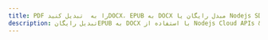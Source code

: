 ---title: PDF را به  تبدیل کنیدDOCX، EPUB به DOCX مبدل رایگان یا Nodejs SDKdescription: تبدیل رایگانEPUB به DOCX با استفاده از Nodejs Cloud APIs & SDK همچنین اسناد PDF را در Cloud ایجاد، ویرایش و رندر کنید.---